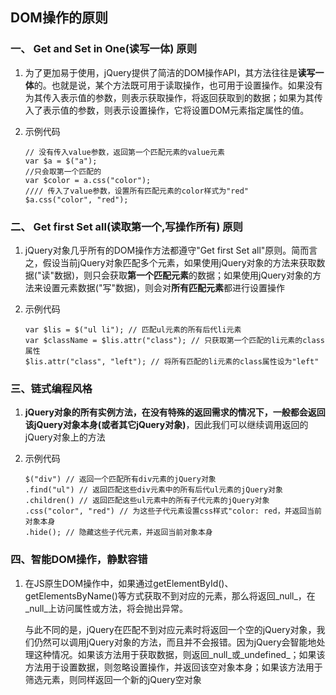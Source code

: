 ## DOM操作的原则

### 一、 Get and Set in One\(读写一体\) 原则

1. 为了更加易于使用，jQuery提供了简洁的DOM操作API，其方法往往是**读写一体**的。也就是说，某个方法既可用于读取操作，也可用于设置操作。如果没有为其传入表示值的参数，则表示获取操作，将返回获取到的数据；如果为其传入了表示值的参数，则表示设置操作，它将设置DOM元素指定属性的值。
2. 示例代码

   ```
   // 没有传入value参数，返回第一个匹配元素的value元素
   var $a = $("a");
   //只会取第一个匹配的
   var $color = a.css("color");
   //// 传入了value参数，设置所有匹配元素的color样式为"red"
   $a.css("color", "red");
   ```

### 二、 Get first Set all\(读取第一个,写操作所有\) 原则

1. jQuery对象几乎所有的DOM操作方法都遵守"Get first Set all"原则。简而言之，假设当前jQuery对象匹配多个元素，如果使用jQuery对象的方法来获取数据\("读"数据\)，则只会获取**第一个匹配元素**的数据；如果使用jQuery对象的方法来设置元素数据\("写"数据\)，则会对**所有匹配元素**都进行设置操作

2. 示例代码

   ```
   var $lis = $("ul li"); // 匹配ul元素的所有后代li元素
   var $className = $lis.attr("class"); // 只获取第一个匹配的li元素的class属性
   $lis.attr("class", "left"); // 将所有匹配的li元素的class属性设为"left"
   ```

### 三、链式编程风格

1. **jQuery对象的所有实例方法，在没有特殊的返回需求的情况下，一般都会返回该jQuery对象本身\(或者其它jQuery对象\)**，因此我们可以继续调用返回的jQuery对象上的方法

2. 示例代码

   ```
   $("div") // 返回一个匹配所有div元素的jQuery对象
   .find("ul") // 返回匹配这些div元素中的所有后代ul元素的jQuery对象
   .children() // 返回匹配这些ul元素中的所有子代元素的jQuery对象
   .css("color", "red") // 为这些子代元素设置css样式"color: red，并返回当前对象本身
   .hide(); // 隐藏这些子代元素，并返回当前对象本身
   ```

### 四、智能DOM操作，静默容错

1. 在JS原生DOM操作中，如果通过getElementById\(\)、getElementsByName\(\)等方式获取不到对应的元素，那么将返回_null_，在_null_上访问属性或方法，将会抛出异常。

   与此不同的是，jQuery在匹配不到对应元素时将返回一个空的jQuery对象，我们仍然可以调用jQuery对象的方法，而且并不会报错。因为jQuery会智能地处理这种情况。如果该方法用于获取数据，则返回_null_或_undefined_；如果该方法用于设置数据，则忽略设置操作，并返回该空对象本身；如果该方法用于筛选元素，则同样返回一个新的jQuery空对象



